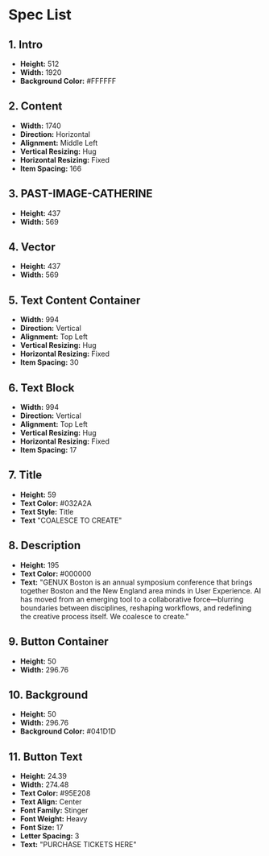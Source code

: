 # Spec List

## 1. Intro
- **Height:** 512  
- **Width:** 1920  
- **Background Color:** #FFFFFF  

## 2. Content
- **Width:** 1740  
- **Direction:** Horizontal  
- **Alignment:** Middle Left  
- **Vertical Resizing:** Hug  
- **Horizontal Resizing:** Fixed  
- **Item Spacing:** 166  

## 3. PAST-IMAGE-CATHERINE
- **Height:** 437  
- **Width:** 569  

## 4. Vector
- **Height:** 437  
- **Width:** 569  

## 5. Text Content Container
- **Width:** 994  
- **Direction:** Vertical  
- **Alignment:** Top Left  
- **Vertical Resizing:** Hug  
- **Horizontal Resizing:** Fixed  
- **Item Spacing:** 30  

## 6. Text Block
- **Width:** 994  
- **Direction:** Vertical  
- **Alignment:** Top Left  
- **Vertical Resizing:** Hug  
- **Horizontal Resizing:** Fixed  
- **Item Spacing:** 17  

## 7. Title
- **Height:** 59  
- **Text Color:** #032A2A  
- **Text Style:** Title  
- **Text** "COALESCE TO CREATE"

## 8. Description
- **Height:** 195  
- **Text Color:** #000000 
- **Text:** "GENUX Boston is an annual symposium conference that brings together Boston and the New England area minds in User Experience. AI has moved from an emerging tool to a collaborative force—blurring boundaries between disciplines, reshaping workflows, and redefining the creative process itself. We coalesce to create."

## 9. Button Container
- **Height:** 50  
- **Width:** 296.76  

## 10. Background
- **Height:** 50  
- **Width:** 296.76  
- **Background Color:** #041D1D  

## 11. Button Text
- **Height:** 24.39  
- **Width:** 274.48  
- **Text Color:** #95E208  
- **Text Align:** Center  
- **Font Family:** Stinger  
- **Font Weight:** Heavy  
- **Font Size:** 17  
- **Letter Spacing:** 3  
- **Text:** "PURCHASE TICKETS HERE"
